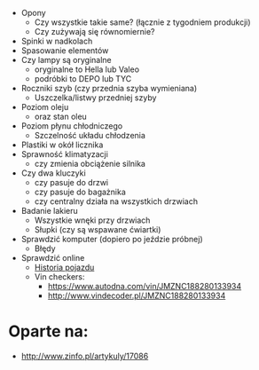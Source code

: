  * Opony
	 * Czy wszystkie takie same? (łącznie z tygodniem produkcji)
	 * Czy zużywają się równomiernie?
 * Spinki w nadkolach
 * Spasowanie elementów
 * Czy lampy są oryginalne
	 * oryginalne to Hella lub Valeo
	 * podróbki to DEPO lub TYC
 * Roczniki szyb (czy przednia szyba wymieniana)
 	* Uszczelka/listwy przedniej szyby
 * Poziom oleju
 	* oraz stan oleu
 * Poziom płynu chłodniczego
 	* Szczelność układu chłodzenia
 * Plastiki w okół licznika
 * Sprawność klimatyzacji 
 	* czy zmienia obciążenie silnika
 * Czy dwa kluczyki
 	* czy pasuje do drzwi
	* czy pasuje do bagażnika
	* czy centralny działa na wszystkich drzwiach
 * Badanie lakieru
 	* Wszystkie wnęki przy drzwiach
	* Słupki (czy są wspawane ćwiartki)
 * Sprawdzić komputer (dopiero po jeździe próbnej)
	 * Błędy
 * Sprawdzić online
	* [Historia pojazdu](https://historiapojazdu.gov.pl/)
	* Vin checkers:
		* https://www.autodna.com/vin/JMZNC188280133934
		* http://www.vindecoder.pl/JMZNC188280133934


# Oparte na:
 * http://www.zinfo.pl/artykuly/17086
